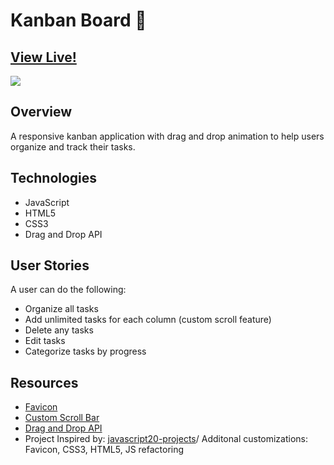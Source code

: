 # Kanban Board :pushpin:


## [View Live!](https://apang20.github.io/kanban-board/) 
<img src="kanban.gif">




## Overview
A responsive kanban application with drag and drop animation to help users organize and track their tasks. 


## Technologies 
- JavaScript
- HTML5
- CSS3
- Drag and Drop API


## User Stories
A user can do the following:
- Organize all tasks
- Add unlimited tasks for each column (custom scroll feature)
- Delete any tasks
- Edit tasks
- Categorize tasks by progress



## Resources
- [Favicon](https://icon-icons.com/)
- [Custom Scroll Bar](https://css-tricks.com/the-current-state-of-styling-scrollbars/)
- [Drag and Drop API](https://www.w3schools.com/html/html5_draganddrop.asp)
- Project Inspired by: [javascript20-projects](https://github.com/zero-to-mastery/javascript20-projects)/ Additonal customizations: Favicon, CSS3, HTML5, JS refactoring

